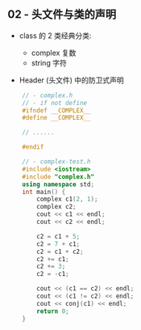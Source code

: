 ## 02 - 头文件与类的声明

- class 的 2 类经典分类:
    + complex 复数
    + string 字符


- Header (头文件) 中的防卫式声明
```cpp
    // - complex.h
    // - if not define
    #ifndef __COMPLEX__
    #define __COMPLEX__

    // ......

    #endif
```
```cpp
    // - complex-test.h
    #include <iostream>
    #include "complex.h"
    using namespace std;
    int main() {
        complex c1(2, 1);
        complex c2;
        cout << c1 << endl;
        cout << c2 << endl;

        c2 = c1 + 5;
        c2 = 7 + c1;
        c2 = c1 + c2;
        c2 += c1;
        c2 += 3;
        c2 = -c1;

        cout << (c1 == c2) << endl;
        cout << (c1 != c2) << endl;
        cout << conj(c1) << endl;
        return 0;
    } 
```

